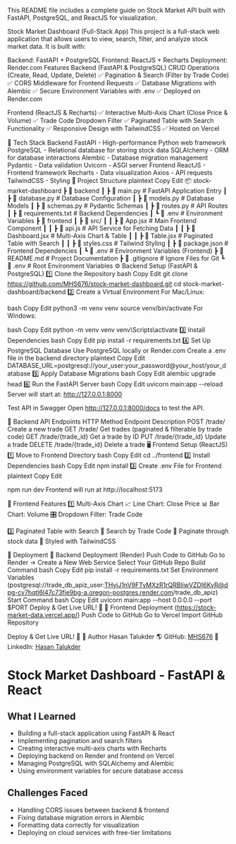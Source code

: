 This README file includes a complete guide on Stock Market API built with FastAPI, PostgreSQL, and ReactJS for visualization.

Stock Market Dashboard (Full-Stack App)
This project is a full-stack web application that allows users to view, search, filter, and analyze stock market data. It is built with:

Backend: FastAPI + PostgreSQL
Frontend: ReactJS + Recharts
Deployment: Render.com
Features
Backend (FastAPI & PostgreSQL)
CRUD Operations (Create, Read, Update, Delete)
✅ Pagination & Search (Filter by Trade Code)
✅ CORS Middleware for Frontend Requests
✅ Database Migrations with Alembic
✅ Secure Environment Variables with .env
✅ Deployed on Render.com

Frontend (ReactJS & Recharts)
✅ Interactive Multi-Axis Chart (Close Price & Volume)
✅ Trade Code Dropdown Filter
✅ Paginated Table with Search Functionality
✅ Responsive Design with TailwindCSS
✅ Hosted on Vercel

🚀 Tech Stack
Backend
FastAPI - High-performance Python web framework
PostgreSQL - Relational database for storing stock data
SQLAlchemy - ORM for database interactions
Alembic - Database migration management
Pydantic - Data validation
Uvicorn - ASGI server
Frontend
ReactJS - Frontend framework
Recharts - Data visualization
Axios - API requests
TailwindCSS - Styling
📂 Project Structure
plaintext
Copy
Edit
📦 stock-market-dashboard
 ┣ 📂 backend
 ┃ ┣ 📜 main.py              # FastAPI Application Entry
 ┃ ┣ 📜 database.py          # Database Configuration
 ┃ ┣ 📜 models.py            # Database Models
 ┃ ┣ 📜 schemas.py           # Pydantic Schemas
 ┃ ┣ 📜 routes.py            # API Routes
 ┃ ┣ 📜 requirements.txt     # Backend Dependencies
 ┃ ┗ 📜 .env                 # Environment Variables
 ┣ 📂 frontend
 ┃ ┣ 📜 src/
 ┃ ┃ ┣ 📜 App.jsx            # Main Frontend Component
 ┃ ┃ ┣ 📜 api.js             # API Service for Fetching Data
 ┃ ┃ ┣ 📜 Dashboard.jsx      # Multi-Axis Chart & Table
 ┃ ┃ ┣ 📜 Table.jsx          # Paginated Table with Search
 ┃ ┃ ┣ 📜 styles.css         # Tailwind Styling
 ┃ ┣ 📜 package.json         # Frontend Dependencies
 ┃ ┗ 📜 .env                 # Environment Variables (Frontend)
 ┣ 📜 README.md              # Project Documentation
 ┣ 📜 .gitignore             # Ignore Files for Git
 ┗ 📜 .env                   # Root Environment Variables
⚙ Backend Setup (FastAPI & PostgreSQL)
1️⃣ Clone the Repository
bash
Copy
Edit
git clone https://github.com/MHS676/stock-market-dashboard.git
cd stock-market-dashboard/backend
2️⃣ Create a Virtual Environment
For Mac/Linux:

bash
Copy
Edit
python3 -m venv venv
source venv/bin/activate
For Windows:

bash
Copy
Edit
python -m venv venv
venv\Scripts\activate
3️⃣ Install Dependencies
bash
Copy
Edit
pip install -r requirements.txt
4️⃣ Set Up PostgreSQL Database
Use PostgreSQL locally or Render.com
Create a .env file in the backend directory
plaintext
Copy
Edit
DATABASE_URL=postgresql://your_user:your_password@your_host/your_database
5️⃣ Apply Database Migrations
bash
Copy
Edit
alembic upgrade head
6️⃣ Run the FastAPI Server
bash
Copy
Edit
uvicorn main:app --reload
Server will start at: http://127.0.0.1:8000

Test API in Swagger
Open http://127.0.0.1:8000/docs to test the API.

📌 Backend API Endpoints
HTTP Method	Endpoint	Description
POST	/trade/	Create a new trade
GET	/trade/	Get trades (paginated & filterable by trade code)
GET	/trade/{trade_id}	Get a trade by ID
PUT	/trade/{trade_id}	Update a trade
DELETE	/trade/{trade_id}	Delete a trade
🖥 Frontend Setup (ReactJS)
1️⃣ Move to Frontend Directory
bash
Copy
Edit
cd ../frontend
2️⃣ Install Dependencies
bash
Copy
Edit
npm install
3️⃣ Create .env File for Frontend
plaintext
Copy
Edit


npm run dev
Frontend will run at http://localhost:5173

📌 Frontend Features
1️⃣ Multi-Axis Chart
📈 Line Chart: Close Price
📊 Bar Chart: Volume
🎛 Dropdown Filter: Trade Code

2️⃣ Paginated Table with Search
🔎 Search by Trade Code
📄 Paginate through stock data
🎨 Styled with TailwindCSS

🚀 Deployment
📌 Backend Deployment (Render)
Push Code to GitHub
Go to Render → Create a New Web Service
Select Your GitHub Repo
Build Command
bash
Copy
Edit
pip install -r requirements.txt
Set Environment Variables (postgresql://trade_db_apiz_user:THvjJ1nV9FTyMXzR1rQRBliwVZDI6KvR@dpg-cv7hqtl6l47c73fie9bg-a.oregon-postgres.render.com/trade_db_apiz)
Start Command
bash
Copy
Edit
uvicorn main:app --host 0.0.0.0 --port $PORT
Deploy & Get Live URL! 🎉
📌 Frontend Deployment (https://stock-market-data.vercel.app/)
Push Code to GitHub
Go to Vercel
Import GitHub Repository

Deploy & Get Live URL! 🎉
📜 Author
Hasan Talukder
🌎 GitHub: [MHS676](https://github.com/MHS676)
🔗 LinkedIn: [Hasan Talukder](https://www.linkedin.com/in/hasan-talukder100/)

# Stock Market Dashboard - FastAPI & React

##  What I Learned
- Building a full-stack application using FastAPI & React
- Implementing pagination and search filters
- Creating interactive multi-axis charts with Recharts
- Deploying backend on Render and frontend on Vercel
- Managing PostgreSQL with SQLAlchemy and Alembic
- Using environment variables for secure database access

##  Challenges Faced
- Handling CORS issues between backend & frontend
- Fixing database migration errors in Alembic
- Formatting data correctly for visualization
- Deploying on cloud services with free-tier limitations
